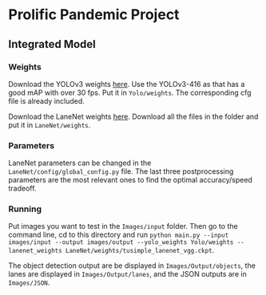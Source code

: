 # Prolific Pandemic Project
## Integrated Model
### Weights
Download the YOLOv3 weights [here](https://pjreddie.com/darknet/yolo/). Use the YOLOv3-416 as that has a good mAP with over 30 fps. Put it in `Yolo/weights`. The corresponding cfg file is already included.

Download the LaneNet weights [here](https://www.dropbox.com/sh/tnsf0lw6psszvy4/AAA81r53jpUI3wLsRW6TiPCya?dl=0). Download all the files in the folder and put it in `LaneNet/weights`.

### Parameters
LaneNet parameters can be changed in the `LaneNet/config/global_config.py` file. The last three postprocessing parameters are the most relevant ones to find the optimal accuracy/speed tradeoff.

### Running
Put images you want to test in the `Images/input` folder. Then go to the command line, cd to this directory and run `python main.py --input images/input --output images/output --yolo_weights Yolo/weights --lanenet_weights LaneNet/weights/tusimple_lanenet_vgg.ckpt`.

The object detection output are be displayed in `Images/Output/objects`, the lanes are displayed in `Images/Output/lanes`, and the JSON outputs are in `Images/JSON`.
